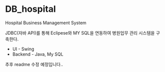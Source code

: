 # DB_hospital
Hospital Business Management System

JDBC(자바 API)를 통해 Eclipese와 MY SQL을 연동하여 병원업무 관리 시스템을 구축한다. 

* UI - Swing
* Backend - Java, My SQL

추후 readme 수정 예정입니다..
